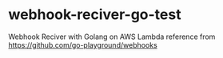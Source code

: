 # webhook-reciver-go-test
Webhook Reciver with Golang on AWS Lambda
reference from https://github.com/go-playground/webhooks